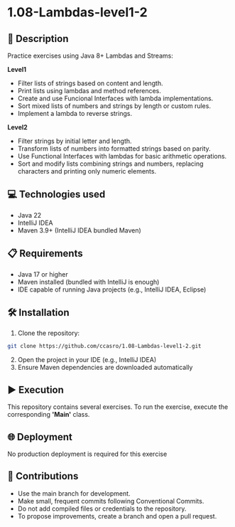 # 1.08-Lambdas-level1-2

## 📄 Description

Practice exercises using Java 8+ Lambdas and Streams:

**Level1**
- Filter lists of strings based on content and length.
- Print lists using lambdas and method references.
- Create and use Funcional Interfaces with lambda implementations.
- Sort mixed lists of numbers and strings by length or custom rules.
- Implement a lambda to reverse strings.

**Level2**
- Filter strings by initial letter and length.
- Transform lists of numbers into formatted strings based on parity.
- Use Functional Interfaces with lambdas for basic arithmetic operations.
- Sort and modify lists combining strings and numbers, replacing characters and printing only numeric elements.

## 💻 Technologies used

- Java 22
- IntelliJ IDEA
- Maven 3.9+ (IntelliJ IDEA bundled Maven)

## 📋 Requirements

- Java 17 or higher
- Maven installed (bundled with IntelliJ is enough)
- IDE capable of running Java projects (e.g., IntelliJ IDEA, Eclipse)

## 🛠️ Installation

1. Clone the repository:

```bash
git clone https://github.com/ccasro/1.08-Lambdas-level1-2.git
```

2. Open the project in your IDE (e.g., IntelliJ IDEA)
3. Ensure Maven dependencies are downloaded automatically

## ▶️ Execution

This repository contains several exercises. To run the exercise, execute the corresponding **'Main'** class.

## 🌐 Deployment

No production deployment is required for this exercise

## 🤝 Contributions

- Use the main branch for development.
- Make small, frequent commits following Conventional Commits.
- Do not add compiled files or credentials to the repository.
- To propose improvements, create a branch and open a pull request.
